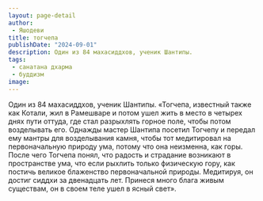 ```yaml
---
layout: page-detail
author:
 - Яшодеви
title: тогчепа
publishDate: "2024-09-01"
description: Один из 84 махасиддхов, ученик Шантипы.
tags:
 - санатана дхарма
 - буддизм
image: 
---
```


Один из 84 махасиддхов, ученик Шантипы.
 «Тогчепа, известный также как Котали, жил в Рамешваре и потом ушел жить в место в четырех днях пути оттуда, где стал разрыхлять горное поле, чтобы потом возделывать его. Однажды мастер Шантипа посетил Тогчепу и передал ему мантры для возделывания камня, чтобы тот медитировал на первоначальную природу ума, потому что она неизменна, как горы. После чего Тогчепа понял, что радость и страдание возникают в пространстве ума, что если рыхлить только физическую гору, как постичь великое блаженство первоначальной природы. Медитируя, он достиг сиддхи за двенадцать лет. Принеся много блага живым существам, он в своем теле ушел в ясный свет».

